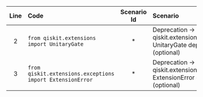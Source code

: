 | Line | Code | Scenario Id | Scenario | Artifact | Refactoring |
| :-: | :- | :-: | :- | :- | :- |
| 2 | `from qiskit.extensions import UnitaryGate` | * | Deprecation -> qiskit.extensions UnitaryGate deprecated (optional) | qiskit.extensions | `from qiskit.circuit.library import UnitaryGate` |
| 3 | `from qiskit.extensions.exceptions import ExtensionError` | * | Deprecation -> qiskit.extensions.exceptions ExtensionError deprecated (optional) | qiskit.extensions.exceptions | `from qiskit.exceptions import ExtensionError` |